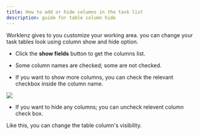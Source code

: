 ```yaml
---
title: How to add or hide columns in the task list
description: guide for table column hide
---
```


Worklenz gives to you customize your working area. you can change your task tables look using column show and hide option.

- Click the **show fields** button to get the columns list.

- Some column names are checked; some are not checked.

- If you want to show more columns, you can check the relevant checkbox inside the column name.

<img src="/show_hide.png" >

- If you want to hide any columns; you can uncheck relevent column check box.

Like this, you can change the table column's visibility.
